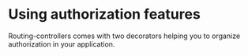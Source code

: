 # Using authorization features

Routing-controllers comes with two decorators helping you to organize authorization in your application.
